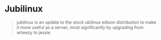 # Jubilinux

> jubilinux is an update to the stock ubilinux edison distribution to make it more useful as a server, most significantly by upgrading from wheezy to jessie. []()